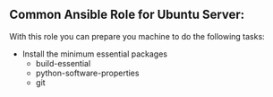 Common Ansible Role for Ubuntu Server:
---
 With this role you can prepare you machine to do the following tasks:
  
 - Install the minimum essential packages
     - build-essential
     - python-software-properties
     - git 
